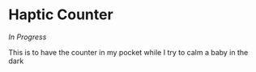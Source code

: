 # Haptic Counter
_In Progress_

This is to have the counter in my pocket while I try to calm a baby in the dark
